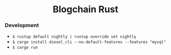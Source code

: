 <div align="center">
  <h1>Blogсhain Rust</h1>
</div>

### Development

- `$ rustup default nightly | rustup override set nightly`
- `$ cargo install diesel_cli --no-default-features --features "mysql"`
- `$ cargo run`
